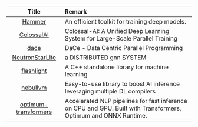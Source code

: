 | Title| Remark |
| :----: | :---- |
|[Hammer](https://github.com/bytedance/Hammer)|An efficient toolkit for training deep models.|
|[ColossalAI](https://github.com/hpcaitech/ColossalAI)|Colossal-AI: A Unified Deep Learning System for Large-Scale Parallel Training|
|[dace](https://github.com/spcl/dace)|DaCe - Data Centric Parallel Programming|
|[NeutronStarLite](https://github.com/Wangqge/NeutronStarLite)|a DISTRIBUTED gnn SYSTEM|
|[flashlight](https://github.com/flashlight/flashlight)|A C++ standalone library for machine learning|
|[nebullvm](https://github.com/nebuly-ai/nebullvm)|Easy-to-use library to boost AI inference leveraging multiple DL compilers|
|[optimum-transformers](https://github.com/AlekseyKorshuk/optimum-transformers)|Accelerated NLP pipelines for fast inference on CPU and GPU. Built with Transformers, Optimum and ONNX Runtime.|


